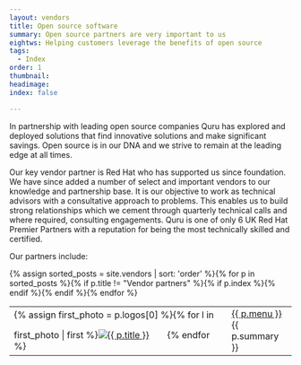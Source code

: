 ```yaml
---
layout: vendors
title: Open source software
summary: Open source partners are very important to us
eightws: Helping customers leverage the benefits of open source
tags:
  - Index
order: 1
thumbnail:
headimage:
index: false

---
```


In partnership with leading open source companies Quru has explored and deployed solutions that find innovative solutions and make significant savings.  Open source is in our DNA and we strive to remain at the leading edge at all times.

Our key vendor partner is Red Hat who has supported us since foundation. We have since added a number of select and important vendors to our knowledge and partnership base. It is our objective to work as technical advisors with a consultative approach to problems.  This enables us to build strong relationships which we cement through quarterly technical calls and where required, consulting engagements. Quru is one of only 6 UK Red Hat Premier Partners with a reputation for being the most technically skilled and certified.


Our partners include:

<table class='padded'>
{% assign sorted_posts = site.vendors | sort: 'order' %}{% for p in sorted_posts %}{% if p.title != "Vendor partners" %}{% if p.index %}<tr><td>{% assign first_photo = p.logos[0] %}{% for l in first_photo | first  %}<a href='{{ p.url }}' style='border-bottom: none;'><img src='{{ l.logo }}&width=80' border='0' alt='{{ p.title }}' style='margin: 1em 2em 0 0; '></a>{% endfor %}</td><td><a href='{{ p.url }}'>{{ p.menu }}</a><br/>{{ p.summary }}</td></tr>{% endif %}{% endif %}{% endfor %}
</table>
